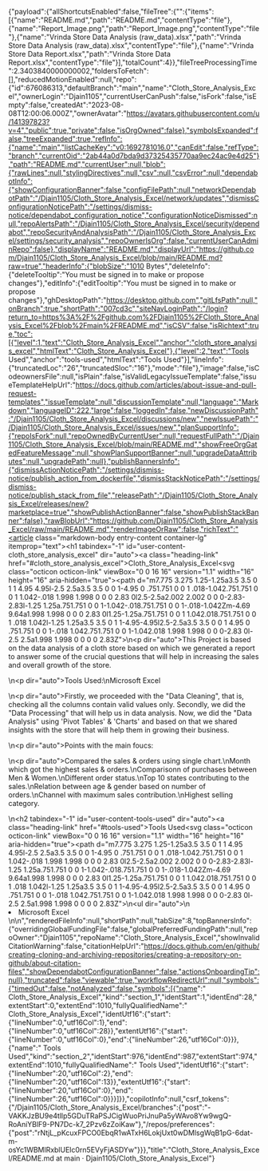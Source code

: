 {"payload":{"allShortcutsEnabled":false,"fileTree":{"":{"items":[{"name":"README.md","path":"README.md","contentType":"file"},{"name":"Report_Image.png","path":"Report_Image.png","contentType":"file"},{"name":"Vrinda Store Data Analysis (raw_data).xlsx","path":"Vrinda Store Data Analysis (raw_data).xlsx","contentType":"file"},{"name":"Vrinda Store Data Report.xlsx","path":"Vrinda Store Data Report.xlsx","contentType":"file"}],"totalCount":4}},"fileTreeProcessingTime":2.3403840000000002,"foldersToFetch":[],"reducedMotionEnabled":null,"repo":{"id":676086313,"defaultBranch":"main","name":"Cloth_Store_Analysis_Excel","ownerLogin":"Djain1105","currentUserCanPush":false,"isFork":false,"isEmpty":false,"createdAt":"2023-08-08T12:00:06.000Z","ownerAvatar":"https://avatars.githubusercontent.com/u/141397823?v=4","public":true,"private":false,"isOrgOwned":false},"symbolsExpanded":false,"treeExpanded":true,"refInfo":{"name":"main","listCacheKey":"v0:1692781016.0","canEdit":false,"refType":"branch","currentOid":"2ab44a0d7bda9d37325435770aa9ec24ac9e4d25"},"path":"README.md","currentUser":null,"blob":{"rawLines":null,"stylingDirectives":null,"csv":null,"csvError":null,"dependabotInfo":{"showConfigurationBanner":false,"configFilePath":null,"networkDependabotPath":"/Djain1105/Cloth_Store_Analysis_Excel/network/updates","dismissConfigurationNoticePath":"/settings/dismiss-notice/dependabot_configuration_notice","configurationNoticeDismissed":null,"repoAlertsPath":"/Djain1105/Cloth_Store_Analysis_Excel/security/dependabot","repoSecurityAndAnalysisPath":"/Djain1105/Cloth_Store_Analysis_Excel/settings/security_analysis","repoOwnerIsOrg":false,"currentUserCanAdminRepo":false},"displayName":"README.md","displayUrl":"https://github.com/Djain1105/Cloth_Store_Analysis_Excel/blob/main/README.md?raw=true","headerInfo":{"blobSize":"1010 Bytes","deleteInfo":{"deleteTooltip":"You must be signed in to make or propose changes"},"editInfo":{"editTooltip":"You must be signed in to make or propose changes"},"ghDesktopPath":"https://desktop.github.com","gitLfsPath":null,"onBranch":true,"shortPath":"007cd3c","siteNavLoginPath":"/login?return_to=https%3A%2F%2Fgithub.com%2FDjain1105%2FCloth_Store_Analysis_Excel%2Fblob%2Fmain%2FREADME.md","isCSV":false,"isRichtext":true,"toc":[{"level":1,"text":"Cloth_Store_Analysis_Excel","anchor":"cloth_store_analysis_excel","htmlText":"Cloth_Store_Analysis_Excel"},{"level":2,"text":"Tools Used","anchor":"tools-used","htmlText":"Tools Used"}],"lineInfo":{"truncatedLoc":"26","truncatedSloc":"16"},"mode":"file"},"image":false,"isCodeownersFile":null,"isPlain":false,"isValidLegacyIssueTemplate":false,"issueTemplateHelpUrl":"https://docs.github.com/articles/about-issue-and-pull-request-templates","issueTemplate":null,"discussionTemplate":null,"language":"Markdown","languageID":222,"large":false,"loggedIn":false,"newDiscussionPath":"/Djain1105/Cloth_Store_Analysis_Excel/discussions/new","newIssuePath":"/Djain1105/Cloth_Store_Analysis_Excel/issues/new","planSupportInfo":{"repoIsFork":null,"repoOwnedByCurrentUser":null,"requestFullPath":"/Djain1105/Cloth_Store_Analysis_Excel/blob/main/README.md","showFreeOrgGatedFeatureMessage":null,"showPlanSupportBanner":null,"upgradeDataAttributes":null,"upgradePath":null},"publishBannersInfo":{"dismissActionNoticePath":"/settings/dismiss-notice/publish_action_from_dockerfile","dismissStackNoticePath":"/settings/dismiss-notice/publish_stack_from_file","releasePath":"/Djain1105/Cloth_Store_Analysis_Excel/releases/new?marketplace=true","showPublishActionBanner":false,"showPublishStackBanner":false},"rawBlobUrl":"https://github.com/Djain1105/Cloth_Store_Analysis_Excel/raw/main/README.md","renderImageOrRaw":false,"richText":"<article class=\"markdown-body entry-content container-lg\" itemprop=\"text\"><h1 tabindex=\"-1\" id=\"user-content-cloth_store_analysis_excel\" dir=\"auto\"><a class=\"heading-link\" href=\"#cloth_store_analysis_excel\">Cloth_Store_Analysis_Excel<svg class=\"octicon octicon-link\" viewBox=\"0 0 16 16\" version=\"1.1\" width=\"16\" height=\"16\" aria-hidden=\"true\"><path d=\"m7.775 3.275 1.25-1.25a3.5 3.5 0 1 1 4.95 4.95l-2.5 2.5a3.5 3.5 0 0 1-4.95 0 .751.751 0 0 1 .018-1.042.751.751 0 0 1 1.042-.018 1.998 1.998 0 0 0 2.83 0l2.5-2.5a2.002 2.002 0 0 0-2.83-2.83l-1.25 1.25a.751.751 0 0 1-1.042-.018.751.751 0 0 1-.018-1.042Zm-4.69 9.64a1.998 1.998 0 0 0 2.83 0l1.25-1.25a.751.751 0 0 1 1.042.018.751.751 0 0 1 .018 1.042l-1.25 1.25a3.5 3.5 0 1 1-4.95-4.95l2.5-2.5a3.5 3.5 0 0 1 4.95 0 .751.751 0 0 1-.018 1.042.751.751 0 0 1-1.042.018 1.998 1.998 0 0 0-2.83 0l-2.5 2.5a1.998 1.998 0 0 0 0 2.83Z\"></path></svg></a></h1>\n<p dir=\"auto\">This Project is based on the data analysis of a cloth store based on which we generated a report to answer some of the crucial questions that will help in increasing the sales and overall growth of the store.</p>\n<p dir=\"auto\">Tools Used:\nMicrosoft Excel</p>\n<p dir=\"auto\">Firstly, we proceeded with the \"Data Cleaning\", that is, checking all the columns contain valid values only. Secondly, we did the \"Data Processing\" that will help us in data analysis. Now, we did the \"Data Analysis\" using 'Pivot Tables' &amp; 'Charts' and based on that we shared insights with the store that will help them in growing their business.</p>\n<p dir=\"auto\">Points with the main foucs:</p>\n<p dir=\"auto\">Compared the sales &amp; orders using single chart.\nMonth which got the highest sales &amp; orders.\nComparisonn of purchases between Men &amp; Women.\nDifferent order status.\nTop 10 states contributing to the sales.\nRelation between age &amp; gender based on number of orders.\nChannel with maximum sales contribution.\nHighest selling category.</p>\n<h2 tabindex=\"-1\" id=\"user-content-tools-used\" dir=\"auto\"><a class=\"heading-link\" href=\"#tools-used\">Tools Used<svg class=\"octicon octicon-link\" viewBox=\"0 0 16 16\" version=\"1.1\" width=\"16\" height=\"16\" aria-hidden=\"true\"><path d=\"m7.775 3.275 1.25-1.25a3.5 3.5 0 1 1 4.95 4.95l-2.5 2.5a3.5 3.5 0 0 1-4.95 0 .751.751 0 0 1 .018-1.042.751.751 0 0 1 1.042-.018 1.998 1.998 0 0 0 2.83 0l2.5-2.5a2.002 2.002 0 0 0-2.83-2.83l-1.25 1.25a.751.751 0 0 1-1.042-.018.751.751 0 0 1-.018-1.042Zm-4.69 9.64a1.998 1.998 0 0 0 2.83 0l1.25-1.25a.751.751 0 0 1 1.042.018.751.751 0 0 1 .018 1.042l-1.25 1.25a3.5 3.5 0 1 1-4.95-4.95l2.5-2.5a3.5 3.5 0 0 1 4.95 0 .751.751 0 0 1-.018 1.042.751.751 0 0 1-1.042.018 1.998 1.998 0 0 0-2.83 0l-2.5 2.5a1.998 1.998 0 0 0 0 2.83Z\"></path></svg></a></h2>\n<ul dir=\"auto\">\n<li>Microsoft Excel</li>\n</ul>\n</article>","renderedFileInfo":null,"shortPath":null,"tabSize":8,"topBannersInfo":{"overridingGlobalFundingFile":false,"globalPreferredFundingPath":null,"repoOwner":"Djain1105","repoName":"Cloth_Store_Analysis_Excel","showInvalidCitationWarning":false,"citationHelpUrl":"https://docs.github.com/en/github/creating-cloning-and-archiving-repositories/creating-a-repository-on-github/about-citation-files","showDependabotConfigurationBanner":false,"actionsOnboardingTip":null},"truncated":false,"viewable":true,"workflowRedirectUrl":null,"symbols":{"timedOut":false,"notAnalyzed":false,"symbols":[{"name":" Cloth_Store_Analysis_Excel","kind":"section_1","identStart":1,"identEnd":28,"extentStart":0,"extentEnd":1010,"fullyQualifiedName":" Cloth_Store_Analysis_Excel","identUtf16":{"start":{"lineNumber":0,"utf16Col":1},"end":{"lineNumber":0,"utf16Col":28}},"extentUtf16":{"start":{"lineNumber":0,"utf16Col":0},"end":{"lineNumber":26,"utf16Col":0}}},{"name":" Tools Used","kind":"section_2","identStart":976,"identEnd":987,"extentStart":974,"extentEnd":1010,"fullyQualifiedName":" Tools Used","identUtf16":{"start":{"lineNumber":20,"utf16Col":2},"end":{"lineNumber":20,"utf16Col":13}},"extentUtf16":{"start":{"lineNumber":20,"utf16Col":0},"end":{"lineNumber":26,"utf16Col":0}}}]}},"copilotInfo":null,"csrf_tokens":{"/Djain1105/Cloth_Store_Analysis_Excel/branches":{"post":"-VAKKJzBU9e4tllp5GDuTRaPSJCigWuoPriJnuPa5yWAvo8Yw9wgQ-RoAniYBlF9-PN7Dc-k7_2Pzv6zZoiKaw"},"/repos/preferences":{"post":"rNtjL_pKcuxFPCO0EbqR1wATxH6LokjUxt0wDMlsgWqB1pG-6dat-m-osYc1WBMlRxblUElc0rn5EVyFjASDYw"}}},"title":"Cloth_Store_Analysis_Excel/README.md at main · Djain1105/Cloth_Store_Analysis_Excel"}